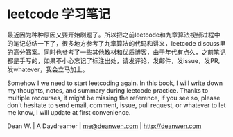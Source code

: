 # leetcode 学习笔记

最近因为种种原因又要开始刷题了。所以把之前leetcode和九章算法视频过程中的笔记总结一下了，很多地方参考了九章算法的代码和讲义，leetcode discuss里的高分答案。同时也参考了一些其他教材和优质博客，由于年代有点久，之前笔记都是手写的，如果不小心忘记了标注出处，请发评论，发邮件，发issue，发PR, 发whatever，我会立马加上。

Somehow I we need to start leetcoding again. In this book, I will write down my thoughts, notes, and summary during leetcode practice. Thanks to multiple recourses, it might be missing the reference, if you see so, please don't hesitate to send email, comment, issue, pull request, or whatever to let me know, I will update at first convenience.

Dean W. | A Daydreamer | me@deanwen.com | http://deanwen.com
